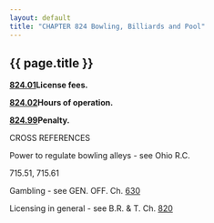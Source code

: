 ```yaml
---
layout: default 
title: "CHAPTER 824 Bowling, Billiards and Pool"
---
```


{{ page.title }}
----------------

[**824.01**](39e90b7d.html)**License fees.**

[**824.02**](39ed10ae.html)**Hours of operation.**

[**824.99**](39f10c8a.html)**Penalty.**

CROSS REFERENCES

Power to regulate bowling alleys - see Ohio R.C.

715.51, 715.61

Gambling - see GEN. OFF. Ch. [630](2e530852.html)

Licensing in general - see B.R. & T. Ch. [820](39767052.html)
